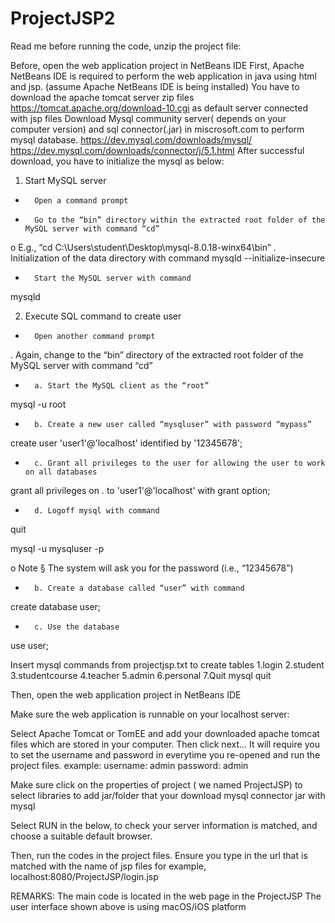# ProjectJSP2
Read me before running the code, unzip the project file:

Before, open the web application project in NetBeans IDE
First, Apache NetBeans IDE is required to perform the web application in java using html and jsp. (assume Apache NetBeans IDE is being installed)
You have to download the apache tomcat server zip files  https://tomcat.apache.org/download-10.cgi as default server connected with jsp files 
Download Mysql community server( depends on your computer version) and sql connector(.jar) in miscrosoft.com to perform mysql database.
https://dev.mysql.com/downloads/mysql/
https://dev.mysql.com/downloads/connector/j/5.1.html
After successful download, you have to initialize the mysql as below:
1. Start MySQL server
-       Open a command prompt
-       Go to the “bin” directory within the extracted root folder of the MySQL server with command “cd”
o   E.g., “cd C:\Users\student\Desktop\mysql-8.0.18-winx64\bin”
.   Initialization of the data directory with command
mysqld --initialize-insecure

-       Start the MySQL server with command
mysqld

 2. Execute SQL command to create user
-       Open another command prompt
.      Again, change to the “bin” directory of the extracted root folder of the MySQL server with command “cd”
-       a. Start the MySQL client as the “root”
mysql -u root

-       b. Create a new user called “mysqluser” with password “mypass”
create user 'user1'@'localhost' identified by '12345678';

-       c. Grant all privileges to the user for allowing the user to work on all databases
grant all privileges on *.* to 'user1'@'localhost' with grant option;

-       d. Logoff mysql with command
quit



mysql -u mysqluser -p

o   Note
§  The system will ask you for the password (i.e., “12345678”)

-       b. Create a database called “user” with command
create database user;

-       c. Use the database 
use user;


Insert mysql commands from projectjsp.txt to create tables
1.login
2.student
3.studentcourse
4.teacher
5.admin
6.personal
7.Quit mysql
quit


Then, open the web application project in NetBeans IDE

Make sure the web application is runnable on your localhost server:

Select Apache Tomcat or TomEE and add your downloaded apache tomcat files which are stored in your computer. 
Then click next…
It will require you to set the username and password in everytime you re-opened and run the project files.
example:
username: admin
password: admin


Make sure click on the properties of project ( we named ProjectJSP)
to select libraries to add jar/folder that your download mysql connector jar with mysql

Select RUN in the below, to check your server information is matched, and choose a suitable default browser.

Then, run the codes in the project files.
Ensure you type in the url that is matched with the name of jsp files
for example, localhost:8080/ProjectJSP/login.jsp


REMARKS: 
The main code is located in the web page in the ProjectJSP
The user interface shown above is using macOS/iOS platform
